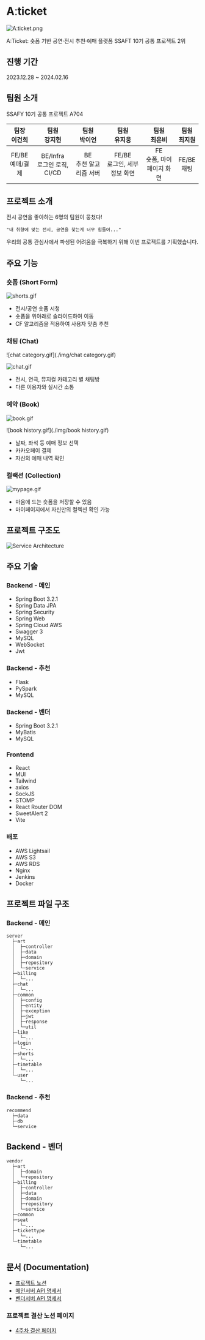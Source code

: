 # Aːticket
![Aːticket.png](./img/Articket.png)

A:Ticket: 숏폼 기반 공연·전시 추천·예매 플랫폼
SSAFT 10기 공통 프로젝트 2위

## 진행 기간
2023.12.28 ~ 2024.02.16

## 팀원 소개
SSAFY 10기 공통 프로젝트 A704

| 팀장<br>이건희 | 팀원<br>강지헌 | 팀원<br>박이언 | 팀원<br>유지웅 | 팀원<br>최은비 | 팀원<br>최지원 |
|:---:|:---:|:---:|:---:|:---:|:---:|
| FE/BE <br> 예매/결제 | BE/Infra <br> 로그인 로직, CI/CD | BE <br> 추천 알고리즘 서버 | FE/BE <br> 로그인, 세부 정보 화면 | FE <br> 숏폼, 마이페이지 화면 | FE/BE <br> 채팅 |

## 프로젝트 소개
전시 공연을 좋아하는 6명의 팀원이 뭉쳤다!

`"내 취향에 맞는 전시, 공연을 찾는게 너무 힘들어..."`

우리의 공통 관심사에서 파생된 어려움을 극복하기 위해 이번 프로젝트를 기획했습니다.

## 주요 기능
### 숏폼 (Short Form)
![shorts.gif](./img/shorts.gif)
- 전시/공연 숏폼 시청
- 숏품을 위아래로 슬라이드하여 이동
- CF 알고리즘을 적용하여 사용자 맞춤 추천

### 채팅 (Chat)
![chat category.gif](./img/chat category.gif)

![chat.gif](./img/chat.gif)
- 전시, 연극, 뮤지컬 카테고리 별 채팅방
- 다른 이용자와 실시간 소통

### 예약 (Book)
![book.gif](./img/book.gif)

![book history.gif](./img/book history.gif)
- 날짜, 좌석 등 예매 정보 선택
- 카카오페이 결제
- 자신의 예매 내역 확인

### 컬랙션 (Collection)
![mypage.gif](./img/mypage.gif)
- 마음에 드는 숏폼을 저장할 수 있음
- 마이페이지에서 자신만의 컬렉션 확인 가능

## 프로젝트 구조도
![Service Architecture](./img/architecture.png)

## 주요 기술
### Backend - 메인
- Spring Boot 3.2.1
- Spring Data JPA
- Spring Security
- Spring Web
- Spring Cloud AWS
- Swagger 3
- MySQL
- WebSocket
- Jwt

### Backend - 추천
- Flask
- PySpark
- MySQL

### Backend - 벤더
- Spring Boot 3.2.1
- MyBatis
- MySQL

### Frontend
- React
- MUI
- Tailwind
- axios
- SockJS
- STOMP
- React Router DOM
- SweetAlert 2
- Vite

### 배포
- AWS Lightsail
- AWS S3
- AWS RDS
- Nginx
- Jenkins
- Docker

## 프로젝트 파일 구조
### Backend - 메인
```
server
  ├─art
  │  ├─controller
  │  ├─data
  │  ├─domain
  │  ├─repository
  │  └─service
  ├─billing
  │  └─...
  ├─chat
  │  └─...
  ├─common
  │  ├─config
  │  ├─entity
  │  ├─exception
  │  ├─jwt
  │  ├─response
  │  └─util
  ├─like
  │  └─...
  ├─login
  │  └─...
  ├─shorts
  │  └─...
  ├─timetable
  │  └─...
  └─user
     └─...
```

### Backend - 추천
```
recommend
  ├─data
  ├─db
  └─service
```


## Backend - 벤더
```
vendor
  ├─art
  │  ├─domain
  │  └─repository
  ├─billing
  │  ├─controller
  │  ├─data
  │  ├─domain
  │  ├─repository
  │  └─service
  ├─common
  ├─seat
  │  └─...
  ├─tickettype
  │  └─...
  └─timetable
     └─...

```

## 문서 (Documentation)
- [프로젝트 노션](https://instinctive-talk-7a7.notion.site/Aticket-637a6f1875244119a8c89f14ed540b44?pvs=4)
- [메인서버 API 명세서](https://instinctive-talk-7a7.notion.site/API-0123398122db48e6ad3e735f07a752ea)
- [벤더서버 API 명세서](https://instinctive-talk-7a7.notion.site/API-91f9f1b051804354b61c55cf7f994712)
### 프로젝트 결산 노션 페이지
- [4주차 결산 페이지](https://instinctive-talk-7a7.notion.site/8a1c64ca57fd45ff837a4aef4ae53faf?pvs=4)


